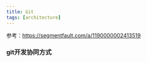 ```yaml
---
title: Git
tags: [architecture]
---
```


参考：https://segmentfault.com/a/1190000002413519

### git开发协同方式

